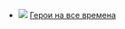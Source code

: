 * ![](/books/sf_history/Вера%20Викторовна%20Камша/Герои%20на%20все%20времена.jpg) [Герои на все времена](/books/sf_history/Вера%20Викторовна%20Камша/Герои%20на%20все%20времена)